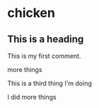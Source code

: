 # chicken

## This is a heading

This is my first comment.

more things

This is a third thing I'm doing

I did more things